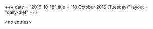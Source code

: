 +++
date = "2016-10-18"
title = "18 October 2016 (Tuesday)"
layout = "daily-diet"
+++

\<no entries\>